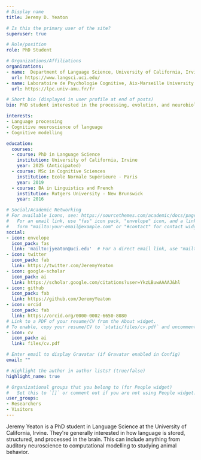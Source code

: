 ```yaml
---
# Display name
title: Jeremy D. Yeaton

# Is this the primary user of the site?
superuser: true

# Role/position
role: PhD Student

# Organizations/Affiliations
organizations:
- name:  Department of Language Science, University of California, Irvine
  url: https://www.langsci.uci.edu/
- name: Laboratoire de Psychologie Cognitive, Aix-Marseille University & CNRS
  url: https://lpc.univ-amu.fr/fr

# Short bio (displayed in user profile at end of posts)
bio: PhD student interested in the processing, evolution, and neurobiology of language.

interests:
- Language processing
- Cognitive neuroscience of language
- Cognitive modelling

education:
  courses:
  - course: PhD in Language Science
    institution: University of California, Irvine
    year: 2025 (Anticipated)
  - course: MSc in Cognitive Sciences
    institution: Ecole Normale Supérieure - Paris
    year: 2019
  - course: BA in Linguistics and French
    institution: Rutgers University - New Brunswick
    year: 2016

# Social/Academic Networking
# For available icons, see: https://sourcethemes.com/academic/docs/page-builder/#icons
#   For an email link, use "fas" icon pack, "envelope" icon, and a link in the
#   form "mailto:your-email@example.com" or "#contact" for contact widget.
social:
- icon: envelope
  icon_pack: fas
  link: 'mailto:jyeaton@uci.edu'  # For a direct email link, use "mailto:test@example.org".
- icon: twitter
  icon_pack: fab
  link: https://twitter.com/JeremyYeaton
- icon: google-scholar
  icon_pack: ai
  link: https://scholar.google.com/citations?user=YkzLBuwAAAAJ&hl
- icon: github
  icon_pack: fab
  link: https://github.com/JeremyYeaton
- icon: orcid
  icon_pack: fab
  link: https://orcid.org/0000-0002-6650-8080
# Link to a PDF of your resume/CV from the About widget.
# To enable, copy your resume/CV to `static/files/cv.pdf` and uncomment the lines below.
- icon: cv
  icon_pack: ai
  link: files/cv.pdf

# Enter email to display Gravatar (if Gravatar enabled in Config)
email: ""

# Highlight the author in author lists? (true/false)
highlight_name: true

# Organizational groups that you belong to (for People widget)
#   Set this to `[]` or comment out if you are not using People widget.
user_groups:
- Researchers
- Visitors
---
```


Jeremy Yeaton is a PhD student in Language Science at the University of California, Irvine. They're generally interested in how language is stored, structured, and processed in the brain. This can include anything from auditory neuroscience to computational modelling to studying animal behavior.
<!-- At the moment, they're looking at the lemma level (i.e.: the representation of words in the brain before you put sounds to them). They also have collaborators around the world looking at anything from theoretical syntax to baboon memory. -->

<!-- After growing up in New Jersey, they double majored in Linguistics & French, and minored in Chinese at Rutgers University - New Brunswick. After graduating, they worked for a year at the US Department of State’s School of Language Studies outside Washington, DC, spent a year in Haskovo (Хасково), Bulgaria teaching English to high schoolers on a Fulbright grant, and then moved to Paris to complete a master’s degree in Cognitive Science at the École Normale Supérieure. After finishing their master’s, they moved to Marseille, France where they worked as the Biological Signal Processing and Data Analysis Engineer for Jonathan Grainger’s ERC Advanced Grant within the Cognitive Psychology Lab at Aix-Marseille University. In that role, they analyzed EEG and eye-tracking data from experiments that pertain to orthographic, lexical, and sentence-level processing in reading. They also undertook a series of experiments examining sequence learning in baboons. -->
